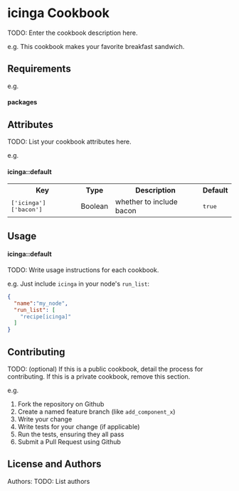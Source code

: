 icinga Cookbook
==================
TODO: Enter the cookbook description here.

e.g.
This cookbook makes your favorite breakfast sandwich.

Requirements
------------

e.g.
#### packages

Attributes
----------
TODO: List your cookbook attributes here.

e.g.
#### icinga::default
<table>
  <tr>
    <th>Key</th>
    <th>Type</th>
    <th>Description</th>
    <th>Default</th>
  </tr>
  <tr>
    <td><tt>['icinga']['bacon']</tt></td>
    <td>Boolean</td>
    <td>whether to include bacon</td>
    <td><tt>true</tt></td>
  </tr>
</table>

Usage
-----
#### icinga::default
TODO: Write usage instructions for each cookbook.

e.g.
Just include `icinga` in your node's `run_list`:

```json
{
  "name":"my_node",
  "run_list": [
    "recipe[icinga]"
  ]
}
```

Contributing
------------
TODO: (optional) If this is a public cookbook, detail the process for contributing. If this is a private cookbook, remove this section.

e.g.
1. Fork the repository on Github
2. Create a named feature branch (like `add_component_x`)
3. Write your change
4. Write tests for your change (if applicable)
5. Run the tests, ensuring they all pass
6. Submit a Pull Request using Github

License and Authors
-------------------
Authors: TODO: List authors
